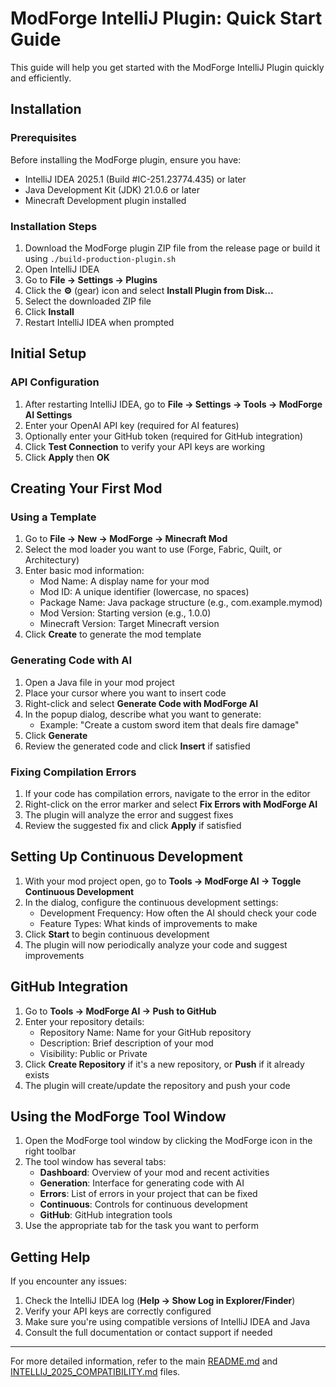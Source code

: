 # ModForge IntelliJ Plugin: Quick Start Guide

This guide will help you get started with the ModForge IntelliJ Plugin quickly and efficiently.

## Installation

### Prerequisites

Before installing the ModForge plugin, ensure you have:

- IntelliJ IDEA 2025.1 (Build #IC-251.23774.435) or later
- Java Development Kit (JDK) 21.0.6 or later
- Minecraft Development plugin installed

### Installation Steps

1. Download the ModForge plugin ZIP file from the release page or build it using `./build-production-plugin.sh`
2. Open IntelliJ IDEA
3. Go to **File → Settings → Plugins**
4. Click the **⚙️** (gear) icon and select **Install Plugin from Disk...**
5. Select the downloaded ZIP file
6. Click **Install**
7. Restart IntelliJ IDEA when prompted

## Initial Setup

### API Configuration

1. After restarting IntelliJ IDEA, go to **File → Settings → Tools → ModForge AI Settings**
2. Enter your OpenAI API key (required for AI features)
3. Optionally enter your GitHub token (required for GitHub integration)
4. Click **Test Connection** to verify your API keys are working
5. Click **Apply** then **OK**

## Creating Your First Mod

### Using a Template

1. Go to **File → New → ModForge → Minecraft Mod**
2. Select the mod loader you want to use (Forge, Fabric, Quilt, or Architectury)
3. Enter basic mod information:
   - Mod Name: A display name for your mod
   - Mod ID: A unique identifier (lowercase, no spaces)
   - Package Name: Java package structure (e.g., com.example.mymod)
   - Mod Version: Starting version (e.g., 1.0.0)
   - Minecraft Version: Target Minecraft version
4. Click **Create** to generate the mod template

### Generating Code with AI

1. Open a Java file in your mod project
2. Place your cursor where you want to insert code
3. Right-click and select **Generate Code with ModForge AI**
4. In the popup dialog, describe what you want to generate:
   - Example: "Create a custom sword item that deals fire damage"
5. Click **Generate**
6. Review the generated code and click **Insert** if satisfied

### Fixing Compilation Errors

1. If your code has compilation errors, navigate to the error in the editor
2. Right-click on the error marker and select **Fix Errors with ModForge AI**
3. The plugin will analyze the error and suggest fixes
4. Review the suggested fix and click **Apply** if satisfied

## Setting Up Continuous Development

1. With your mod project open, go to **Tools → ModForge AI → Toggle Continuous Development**
2. In the dialog, configure the continuous development settings:
   - Development Frequency: How often the AI should check your code
   - Feature Types: What kinds of improvements to make
3. Click **Start** to begin continuous development
4. The plugin will now periodically analyze your code and suggest improvements

## GitHub Integration

1. Go to **Tools → ModForge AI → Push to GitHub**
2. Enter your repository details:
   - Repository Name: Name for your GitHub repository
   - Description: Brief description of your mod
   - Visibility: Public or Private
3. Click **Create Repository** if it's a new repository, or **Push** if it already exists
4. The plugin will create/update the repository and push your code

## Using the ModForge Tool Window

1. Open the ModForge tool window by clicking the ModForge icon in the right toolbar
2. The tool window has several tabs:
   - **Dashboard**: Overview of your mod and recent activities
   - **Generation**: Interface for generating code with AI
   - **Errors**: List of errors in your project that can be fixed
   - **Continuous**: Controls for continuous development
   - **GitHub**: GitHub integration tools
3. Use the appropriate tab for the task you want to perform

## Getting Help

If you encounter any issues:

1. Check the IntelliJ IDEA log (**Help → Show Log in Explorer/Finder**)
2. Verify your API keys are correctly configured
3. Make sure you're using compatible versions of IntelliJ IDEA and Java
4. Consult the full documentation or contact support if needed

---

For more detailed information, refer to the main [README.md](../README.md) and [INTELLIJ_2025_COMPATIBILITY.md](../INTELLIJ_2025_COMPATIBILITY.md) files.